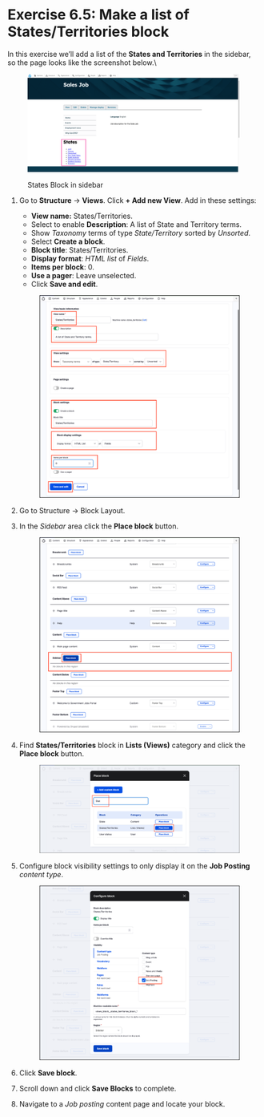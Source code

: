 # Exercise 6.5: Make a list of States/Territories block

In this exercise we’ll add a list of the **States and Territories** in the sidebar, so the page looks like the screenshot below.\


<figure><img src="../.gitbook/assets/image (38).png" alt=""><figcaption><p>States Block in sidebar</p></figcaption></figure>

1.  Go to **Structure** → **Views**. Click **+ Add new View**. Add in these settings:

    * **View name:** States/Territories.
    * Select to enable **Description**: A list of State and Territory terms.
    * Show _Taxonomy_ terms of type _State/Territory_ sorted by _Unsorted_.
    * Select **Create a block**.
    * **Block title**: States/Territories.
    * **Display format**: _HTML list_ of _Fields_.
    * **Items per block**: 0.
    * **Use a pager**: Leave unselected.
    * Click **Save and edit**.



    <figure><img src="../.gitbook/assets/Ex-6-5-States-View-1.png" alt=""><figcaption></figcaption></figure>
2. Go to Structure → Block Layout.
3.  In the _Sidebar_ area click the **Place block** button.



    <figure><img src="../.gitbook/assets/Ex-6-5-Block-Layout-1.png" alt=""><figcaption></figcaption></figure>
4.  Find **States/Territories** block in **Lists (Views)** category and click the **Place block** button.



    <figure><img src="../.gitbook/assets/Ex-6-5-States-Block-1.png" alt=""><figcaption></figcaption></figure>
5.  Configure block visibility settings to only display it on the **Job Posting** _content type_.



    <figure><img src="../.gitbook/assets/Ex-6-5-States-Block-2.png" alt=""><figcaption></figcaption></figure>
6. Click **Save block**.
7. Scroll down and click **Save Blocks** to complete.
8. Navigate to a _Job posting_ content page and locate your block.
